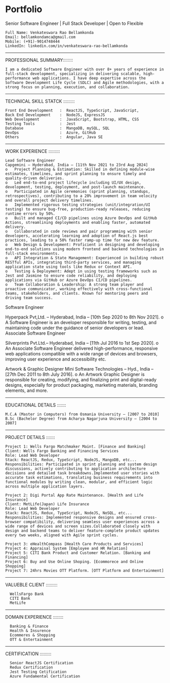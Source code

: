 # Portfolio
Senior Software Engineer | Full Stack Developer | Open to Flexible

    Full Name: Venkateswara Rao Bellamkonda
    Email: bellamkondamca@gmail.com
    Mobile: (+91)-9014748444
    LinkedIn: linkedin.com/in/venkateswara-rao-bellamkonda
______________________________________________________________________________________________________________________________________________________________________________

PROFESSIONAL SUMMARY::::::::

    I am a dedicated Software Engineer with over 8+ years of experience in full-stack development, specializing in delivering scalable, high-performance web applications. I have deep expertise across the Software Development Life Cycle (SDLC) and Agile methodologies, with a strong focus on planning, execution, and collaboration.
______________________________________________________________________________________________________________________________________________________________________________

TECHNICAL SKILL STATCK	:::::::::

    Front End Development   :  ReactJS, TypeScript, JavaScript,
    Back End Development    :  NodeJS, ExpressJS
    Web Development         :  JavaScript, Bootstrap, HTML, CSS
    Testing Tools           :  Jest
    Database                :  MangoDB, mySQL, SQL
    DevOps                  :  Azure, GitHub
    Others                  :  Angular, Java SE
__________________________________________________________________________________________________________________________________________________________________________

WORK EXPERIENCE	:::::::::

    Lead Software Engineer
    Capgemini – Hyderabad, India – [11th Nov 2021 to 23rd Aug 2024] 
    o	Project Planning & Estimation: Skilled in defining module-wise estimates, timelines, and sprint planning to ensure timely and quality-driven deliveries.
    o	Led end-to-end project lifecycle including UI/UX design, development, testing, deployment, and post-launch maintenance.
    o	Participated in Agile ceremonies (sprint planning, standups, retrospectives), contributing to a 20% improvement in team velocity and overall project delivery timelines.
    o	Implemented rigorous testing strategies (unit/integration/UI testing) to ensure bug-free, production-ready releases, reducing runtime errors by 50%.
    o	Built and managed CI/CD pipelines using Azure DevOps and GitHub Actions, streamlining deployments and enabling faster, automated delivery.
    o	Collaborated in code reviews and pair programming with senior developers, accelerating learning and adoption of React.js best practices, leading to a 50% faster ramp-up time for new dev feature.
    o	Web Design & Development: Proficient in designing and developing end-to-end solutions using modern frontend and backend technologies in full-stack environments.
    o	API Integration & State Management: Experienced in building robust RESTful APIs, integrating third-party services, and managing application state using tools like Redux or Context API.
    o	Testing & Deployment: Adept in using testing frameworks such as Jest and Jasmine to ensure code reliability, and deploying applications via GitHub or Azure DevOps CI/CD pipelines.
    o	Team Collaboration & Leadership: A strong team player and proactive communicator, working effectively with cross-functional teams, stakeholders, and clients. Known for mentoring peers and driving team success.
Software Engineer 

Hyperpack Pvt,Ltd. – Hyderabad, India – [10th Sep 2020 to 8th Nov 2021].
o	A Software Engineer is an developer responsible for writing, testing, and maintaining code under the guidance of senior developers or lead.
Associate Software Engineer

Silverprints Pvt.Ltd.– Hyderabad, India – [11th Jul 2016 to 1st Sep 2020]. 
o	An Associate Software Engineer delivered high-performance, responsive web applications compatible with a wide range of devices and browsers, improving user experience and accessibility etc.

Artwork & Graphic Designer
Mini Software Technologies – Hyd., India – [27th Dec 2011 to 8th July 2016]. 
o	An Artwork Graphic Designer is responsible for creating, modifying, and finalizing print and digital-ready designs, especially for product packaging, marketing materials, branding elements, and more.
_____________________________________________________________________________________________________________________________________________________________________________

EDUCATIONAL DETAILS	:::::::

    M.C.A (Master in Computers) from Osmania University – [2007 to 2010]
    B.Sc (Bachelor Degree) from Acharya Nagarjuna University – [2004 to 2007]
_____________________________________________________________________________________________________________________________________________________________________________

PROJECT DETAILS	:::::::

    Project 1: Wells Fargo Matchmaker Maint. [Finance and Banking]
    Client: Wells Fargo Banking and Financing Services 
    Role: Lead Web Developer
    Stack: ReactJS, Redux, TypeScript, NodeJS, MangoDB, etc...
    Responsibilities: Participated in sprint planning and system design discussions, actively contributing to application architecture decisions and detailed task breakdowns.Implemented user stories with accurate task estimations, translating business requirements into functional modules by writing clean, modular, and efficient logic across multiple application layers.

    Project 2: Digi Portal App Rate Maintenance. [Health and Life Insurance]
    Client: MetLife(Japan) Life Insurance 
    Role: Lead Web Developer
    Stack: ReactJS, Redux, TypeScript, NodeJS, NoSQL, etc...
    Responsibilities: Implemented responsive designs and ensured cross-browser compatibility, delivering seamless user experiences across a wide range of devices and screen sizes.Collaborated closely with design and backend teams to deliver feature-complete product updates every two weeks, aligned with Agile sprint cycles.

    Project 3: eHealthCompass [Health Care Products and Services]
    Project 4: Appraisal System [Employee and HR Relation]
    Project 5: CITI Bank Product and Customer Relation. [Banking and Financing]
    Project 6: Buy and Use Online Shoping. [Ecommorece and Online Shopping]
    Project 7: 24hrs Movies OTT Platform. [OTT Platform and Entertainment]
__________________________________________________________________________________________________________________________________________________________________________

VALUEBLE CLIENT :::::::::

      WellsFargo Bank
      CITI Bank
      MetLife 
__________________________________________________________________________________________________________________________________________________________________________

DOMAIN EXPERIENCE ::::::::

      Banking & Finance
      Health & Insurence
      Ecommeres & Shopping
      OTT & Entertainment
__________________________________________________________________________________________________________________________________________________________________________

CERTIFICATION :::::::::

      Senior ReactJS Certification
      Redux Certification
      Jest Testing Cetification
      Azure Fundamental Certification
